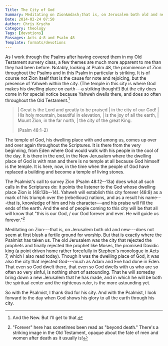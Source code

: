 ```yaml
---
Title: The City of God
Summary: Meditating on Zion&mdash;that is, on Jerusalem both old and new&mdash;does not seem at first blush a fertile ground for worship. But that is exactly where the Psalmist takes us in Psalm 48.
Date: 2014-02-24 07:50
Author: Chris Krycho
Category: theology
Tags: [devotions]
Passages: Acts 4–8 and Psalm 48
Template: formats/devotions
---
```


As I work through the Psalms after having covered them in my Old Testament
survery class, a few themes are much more apparent to me than they had been
before. Notably, looking at Psalm 48, the prominence of Zion throughout the
Psalms and in this Psalm in particular is striking. It is of course not Zion
itself that is the cause for note and rejoicing, but the presence of Yahweh
within the city. (The temple in this city is where God makes his dwelling place
on earth---a striking thought!) But the city does come in for special notice
because Yahweh dwells there, and does so often throughout the Old
Testament.[^nt]

> | Great is the <span class=smcp>Lord</span> and greatly to be praised
> |     in the city of our God!
> | His holy mountain, beautiful in elevation,
> |     is the joy of all the earth,
> | Mount Zion, in the far north,
> |     the city of the great King.
>
> (Psalm 48:1–2)

The temple of God, his dwelling place with and among us, comes up over and over
again throughout the Scriptures. It is there from the very beginning, from Eden
where God would walk with his people in the cool of the day. It is there in the
end, in the New Jerusalem where the dwelling place of God is with man and there
is no temple at all because God himself is the temple. It is here, now, in the
time when the people of God have replaced a building and become a temple of
living stones.

The Psalmist's call to survey Zion (Psalm 48:12--13a) does what all such calls
in the Scriptures do: it points the listener to the God whose dwelling place
Zion is (48:13b--14). Yahweh will establish this city forever (48:8) as a mark
of his triumph over the (rebellious) nations, and as a result his name---that
is, knowledge of him and his character---and his praise will fill the ends of
the earth. And the end of people coming to this city will be that all will know
that "this is our God, / our God forever and ever. He will guide us
forever."[^forever]

Meditating on Zion---that is, on Jerusalem both old and new---does not seem at
first blush a fertile ground for worship. But that is exactly where the Psalmist
has taken us. The old Jerusalem was the city that rejected the prophets and
finally rejected the prophet like Moses, the promised Davidic king (a point
driven home rather forcefully in Stephen's monologue in Acts 7, which I also
read today). Though it was the dwelling place of God, it was also the city that
rejected God---much as Adam and Eve had done in Eden. That even so God dwelt
there, that even so God dwells with us who are so often so very sinful, is
nothing short of astounding. That he will someday bring down a new Jerusalem
that he has made, and in which he will be both the spiritual center and the
righteous ruler, is the more astounding yet.

So with the Psalmist, I thank God for his city. And with the Psalmist, I look
forward to the day when God shows his glory to all the earth through his city.

[^nt]: And the New. But I'll get to that.

[^forever]: "Forever" here has sometimes been read as "beyond death." There's a
   striking image in the Old Testament, opaque about the fate of men and women
   after death as it usually is!
